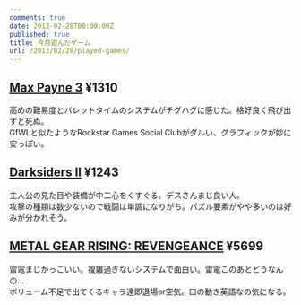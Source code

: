 ```yaml
---
comments: true
date: 2013-02-28T00:00:00Z
published: true
title: 今月遊んだゲーム
url: /2013/02/28/played-games/
---
```


## [Max Payne 3](http://store.steampowered.com/app/204100) ¥1310
高めの難易度とバレットタイムのシステムがチグハグに感じた。格好良く飛び出すと死ぬ。  
GfWLと似たようなRockstar Games Social Clubがダルい、グラフィックが妙に安っぽい。

## [Darksiders II](http://store.steampowered.com/app/50650) ¥1243
主人公の見た目や装備が中二心をくすぐる。デスさんまじ良い人。  
攻撃の種類は数少ないので戦闘は単調になりがち。パズル要素がやや多いのは好みが分かれそう。

## [METAL GEAR RISING: REVENGEANCE](http://amazon.jp/o/ASIN/B0095D6I86?tag=ebith-22) ¥5699
雷電まじかっこいい。複雑過ぎないシステムで面白い。雷電このあとどうなんの…  
ボリューム不足で出てくるキャラ達即退場or空気。口の動き英語なの気になる。
